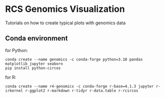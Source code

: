 # RCS Genomics Visualization
Tutorials on how to create typical plots with genomics data

## Conda environment

for Python: 

```
conda create --name genomics -c conda-forge python=3.10 pandas matplotlib jupyter seaborn
pip install python-circos
```

for R:

```
conda create --name r4-genomics -c conda-forge r-base=4.1.3 jupyter r-irkernel r-ggplot2 r-markdown r-tidyr r-data.table r-rcircos
```
